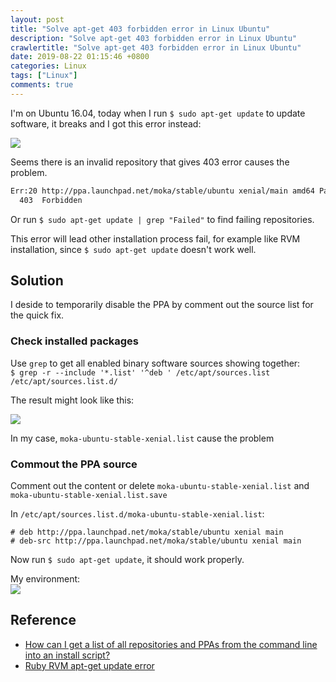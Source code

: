 ```yaml
---
layout: post
title: "Solve apt-get 403 forbidden error in Linux Ubuntu"
description: "Solve apt-get 403 forbidden error in Linux Ubuntu"
crawlertitle: "Solve apt-get 403 forbidden error in Linux Ubuntu"
date: 2019-08-22 01:15:46 +0800
categories: Linux
tags: ["Linux"]
comments: true
---
```

I'm on Ubuntu 16.04, today when I run `$ sudo apt-get update` to update software, it breaks and I got this error instead:

![](https://i.imgur.com/ERImZ5i.png)

Seems there is an invalid repository that gives 403 error causes the problem.

```bash
Err:20 http://ppa.launchpad.net/moka/stable/ubuntu xenial/main amd64 Packages
  403  Forbidden
```

Or run `$ sudo apt-get update | grep "Failed"` to find failing repositories.

This error will lead other installation process fail, for example like RVM installation, since `$ sudo apt-get update` doesn't work well.

## Solution

I deside to temporarily disable the PPA by comment out the source list for the quick fix.

### Check installed packages

  Use `grep` to get all enabled binary software sources showing together:  
  `$ grep -r --include '*.list' '^deb ' /etc/apt/sources.list /etc/apt/sources.list.d/`

  The result might look like this:

![](https://i.imgur.com/YvmNnWd.png)

  In my case, `moka-ubuntu-stable-xenial.list` cause the problem

### Commout the PPA source
  Comment out the content or delete `moka-ubuntu-stable-xenial.list` and `moka-ubuntu-stable-xenial.list.save`

  In `/etc/apt/sources.list.d/moka-ubuntu-stable-xenial.list`:

  ```list
  # deb http://ppa.launchpad.net/moka/stable/ubuntu xenial main
  # deb-src http://ppa.launchpad.net/moka/stable/ubuntu xenial main
  ```

Now run `$ sudo apt-get update`, it should work properly.

My environment:  
![](https://i.imgur.com/6jZEbNu.png)

## Reference
- [How can I get a list of all repositories and PPAs from the command line into an install script?](https://askubuntu.com/questions/148932/how-can-i-get-a-list-of-all-repositories-and-ppas-from-the-command-line-into-an)
- [Ruby RVM apt-get update error](https://stackoverflow.com/questions/23650992/ruby-rvm-apt-get-update-error)
